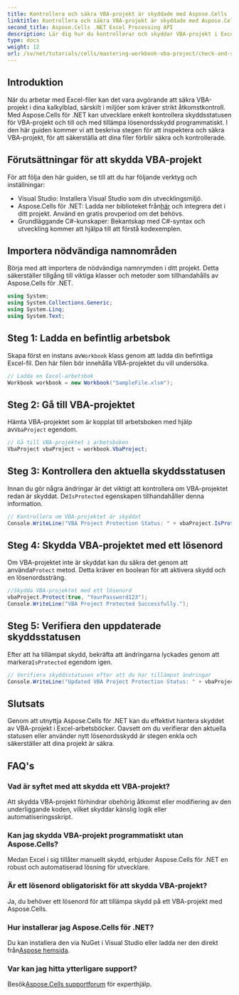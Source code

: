 ```yaml
---
title: Kontrollera och säkra VBA-projekt är skyddade med Aspose.Cells
linktitle: Kontrollera och säkra VBA-projekt är skyddade med Aspose.Cells
second_title: Aspose.Cells .NET Excel Processing API
description: Lär dig hur du kontrollerar och skyddar VBA-projekt i Excel-filer programmatiskt med Aspose.Cells för .NET. Steg-för-steg-guide med kompletta kodexempel ingår.
type: docs
weight: 12
url: /sv/net/tutorials/cells/mastering-workbook-vba-project/check-and-secure-vba-projects-is-protected/
---
```

## Introduktion

När du arbetar med Excel-filer kan det vara avgörande att säkra VBA-projekt i dina kalkylblad, särskilt i miljöer som kräver strikt åtkomstkontroll. Med Aspose.Cells för .NET kan utvecklare enkelt kontrollera skyddsstatusen för VBA-projekt och till och med tillämpa lösenordsskydd programmatiskt. I den här guiden kommer vi att beskriva stegen för att inspektera och säkra VBA-projekt, för att säkerställa att dina filer förblir säkra och kontrollerade.

## Förutsättningar för att skydda VBA-projekt

För att följa den här guiden, se till att du har följande verktyg och inställningar:

- Visual Studio: Installera Visual Studio som din utvecklingsmiljö.
-  Aspose.Cells för .NET: Ladda ner biblioteket från[här](https://releases.aspose.com/cells/net/) och integrera det i ditt projekt. Använd en gratis provperiod om det behövs.
- Grundläggande C#-kunskaper: Bekantskap med C#-syntax och utveckling kommer att hjälpa till att förstå kodexemplen.

## Importera nödvändiga namnområden

Börja med att importera de nödvändiga namnrymden i ditt projekt. Detta säkerställer tillgång till viktiga klasser och metoder som tillhandahålls av Aspose.Cells för .NET.

```csharp
using System;
using System.Collections.Generic;
using System.Linq;
using System.Text;
```

## Steg 1: Ladda en befintlig arbetsbok

 Skapa först en instans av`Workbook` klass genom att ladda din befintliga Excel-fil. Den här filen bör innehålla VBA-projektet du vill undersöka.

```csharp
// Ladda en Excel-arbetsbok
Workbook workbook = new Workbook("SampleFile.xlsm");
```

## Steg 2: Gå till VBA-projektet

 Hämta VBA-projektet som är kopplat till arbetsboken med hjälp av`VbaProject` egendom.

```csharp
// Gå till VBA-projektet i arbetsboken
VbaProject vbaProject = workbook.VbaProject;
```

## Steg 3: Kontrollera den aktuella skyddsstatusen

 Innan du gör några ändringar är det viktigt att kontrollera om VBA-projektet redan är skyddat. De`IsProtected` egenskapen tillhandahåller denna information.

```csharp
// Kontrollera om VBA-projektet är skyddat
Console.WriteLine("VBA Project Protection Status: " + vbaProject.IsProtected);
```

## Steg 4: Skydda VBA-projektet med ett lösenord

 Om VBA-projektet inte är skyddat kan du säkra det genom att använda`Protect` metod. Detta kräver en boolean för att aktivera skydd och en lösenordssträng.

```csharp
//Skydda VBA-projektet med ett lösenord
vbaProject.Protect(true, "YourPassword123");
Console.WriteLine("VBA Project Protected Successfully.");
```

## Steg 5: Verifiera den uppdaterade skyddsstatusen

 Efter att ha tillämpat skydd, bekräfta att ändringarna lyckades genom att markera`IsProtected` egendom igen.

```csharp
// Verifiera skyddsstatusen efter att du har tillämpat ändringar
Console.WriteLine("Updated VBA Project Protection Status: " + vbaProject.IsProtected);
```

## Slutsats

Genom att utnyttja Aspose.Cells för .NET kan du effektivt hantera skyddet av VBA-projekt i Excel-arbetsböcker. Oavsett om du verifierar den aktuella statusen eller använder nytt lösenordsskydd är stegen enkla och säkerställer att dina projekt är säkra.

## FAQ's

### Vad är syftet med att skydda ett VBA-projekt?
Att skydda VBA-projekt förhindrar obehörig åtkomst eller modifiering av den underliggande koden, vilket skyddar känslig logik eller automatiseringsskript.

### Kan jag skydda VBA-projekt programmatiskt utan Aspose.Cells?
Medan Excel i sig tillåter manuellt skydd, erbjuder Aspose.Cells för .NET en robust och automatiserad lösning för utvecklare.

### Är ett lösenord obligatoriskt för att skydda VBA-projekt?
Ja, du behöver ett lösenord för att tillämpa skydd på ett VBA-projekt med Aspose.Cells.

### Hur installerar jag Aspose.Cells för .NET?
 Du kan installera den via NuGet i Visual Studio eller ladda ner den direkt från[Aspose hemsida](https://releases.aspose.com/cells/net/).

### Var kan jag hitta ytterligare support?
 Besök[Aspose.Cells supportforum](https://forum.aspose.com/c/cells/9) för experthjälp.